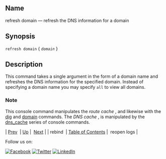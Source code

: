 <a name="console_commands.refresh_domain"></a>
## Name

refresh domain — refresh the DNS information for a domain

## Synopsis

`refresh domain` { *`domain`* }

<a name="idp13604272"></a>
## Description

This command takes a single argument in the form of a domain name and refreshes the DNS information for the specified domain. Instead of specifying a domain name you may specify `all` to view all domains.

### Note

This console command manipulates the *route cache* , and likewise with the [dig](console_commands.dig.php "dig") and [domain](console_commands.domain.php "domain") commands. The *DNS cache* , is manipulated by the [dns_cache](console_commands.dns_cache.php "dns_cache") series of console commands.

| [Prev](console_commands.rebind.php)  | [Up](console.cmds.ref.php) |  [Next](console_commands.reopen_logs.php) |
| rebind  | [Table of Contents](index.php) |  reopen logs |

Follow us on:

[![Facebook](https://support.messagesystems.com/images/icon-facebook.png)](http://www.facebook.com/messagesystems) [![Twitter](https://support.messagesystems.com/images/icon-twitter.png)](http://twitter.com/#!/MessageSystems) [![LinkedIn](https://support.messagesystems.com/images/icon-linkedin.png)](http://www.linkedin.com/company/message-systems)